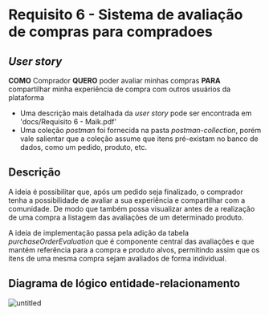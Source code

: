 # Requisito 6 - Sistema de avaliação de compras para compradoes

## _User story_

**COMO** Comprador **QUERO** poder avaliar minhas compras **PARA** compartilhar minha experiência de compra com outros usuários da plataforma

- Uma descrição mais detalhada da _user story_ pode ser encontrada em 'docs/Requisito 6 - Maik.pdf'
- Uma coleção _postman_ foi fornecida na pasta _postman-collection_, porém vale salientar que a coleção assume que itens pré-existam no banco de dados, como um pedido, produto, etc.

## Descrição 

A ideia é possibilitar que, após um pedido seja finalizado, o comprador tenha a possibilidade de avaliar a sua experiência e compartilhar com a comunidade. De modo que também possa visualizar antes de a realização de uma compra a listagem das avaliações de um determinado produto.

A ideia de implementação passa pela adição da tabela _purchaseOrderEvaluation_ que é componente central das avaliações e que mantém referência para a compra e produto alvos, permitindo assim que os itens de uma mesma compra sejam avaliados de forma individual.


## Diagrama de lógico entidade-relacionamento

![untitled](https://user-images.githubusercontent.com/101212122/166825764-0cfe39a7-56c9-4e1c-a371-cd9f3302ded0.png)
